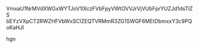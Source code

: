 VmxaU1NrMVdXWGxWYTJoV1lXczFVbFpyVWtOVVJrVjVUbFprYUZJd1dsTlZS
bEYzVXpCT2RWZHFVbWxSClZEQTVRMmR3ZG1SWGF6MEtDbmxxY3c9PQoKaHJl

hgn